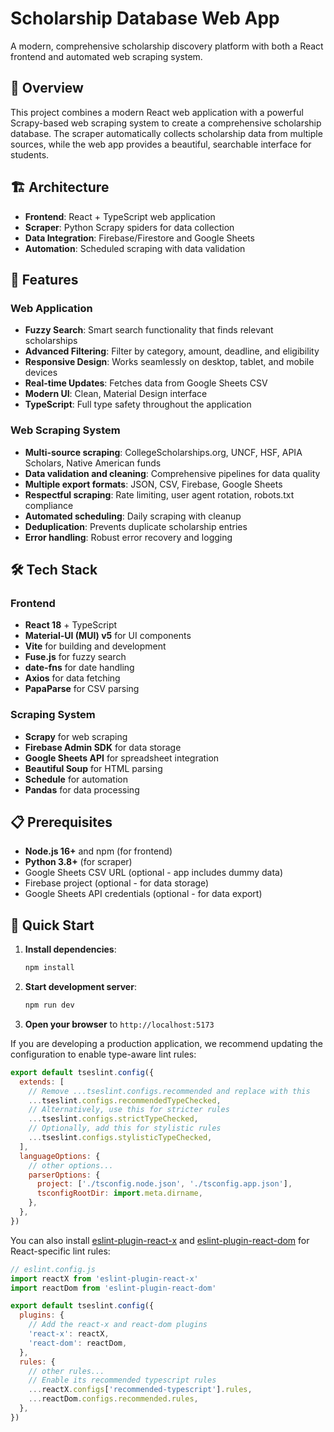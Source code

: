 # Scholarship Database Web App

A modern, comprehensive scholarship discovery platform with both a React frontend and automated web scraping system.

## 🎯 Overview

This project combines a modern React web application with a powerful Scrapy-based web scraping system to create a comprehensive scholarship database. The scraper automatically collects scholarship data from multiple sources, while the web app provides a beautiful, searchable interface for students.

## 🏗️ Architecture

- **Frontend**: React + TypeScript web application
- **Scraper**: Python Scrapy spiders for data collection
- **Data Integration**: Firebase/Firestore and Google Sheets
- **Automation**: Scheduled scraping with data validation

## 🚀 Features

### Web Application
- **Fuzzy Search**: Smart search functionality that finds relevant scholarships
- **Advanced Filtering**: Filter by category, amount, deadline, and eligibility
- **Responsive Design**: Works seamlessly on desktop, tablet, and mobile devices
- **Real-time Updates**: Fetches data from Google Sheets CSV
- **Modern UI**: Clean, Material Design interface
- **TypeScript**: Full type safety throughout the application

### Web Scraping System
- **Multi-source scraping**: CollegeScholarships.org, UNCF, HSF, APIA Scholars, Native American funds
- **Data validation and cleaning**: Comprehensive pipelines for data quality
- **Multiple export formats**: JSON, CSV, Firebase, Google Sheets
- **Respectful scraping**: Rate limiting, user agent rotation, robots.txt compliance
- **Automated scheduling**: Daily scraping with cleanup
- **Deduplication**: Prevents duplicate scholarship entries
- **Error handling**: Robust error recovery and logging

## 🛠️ Tech Stack

### Frontend
- **React 18** + TypeScript
- **Material-UI (MUI) v5** for UI components
- **Vite** for building and development
- **Fuse.js** for fuzzy search
- **date-fns** for date handling
- **Axios** for data fetching
- **PapaParse** for CSV parsing

### Scraping System
- **Scrapy** for web scraping
- **Firebase Admin SDK** for data storage
- **Google Sheets API** for spreadsheet integration
- **Beautiful Soup** for HTML parsing
- **Schedule** for automation
- **Pandas** for data processing

## 📋 Prerequisites

- **Node.js 16+** and npm (for frontend)
- **Python 3.8+** (for scraper)
- Google Sheets CSV URL (optional - app includes dummy data)
- Firebase project (optional - for data storage)
- Google Sheets API credentials (optional - for data export)

## 🚀 Quick Start

1. **Install dependencies**:
   ```bash
   npm install
   ```

2. **Start development server**:
   ```bash
   npm run dev
   ```

3. **Open your browser** to `http://localhost:5173`

If you are developing a production application, we recommend updating the configuration to enable type-aware lint rules:

```js
export default tseslint.config({
  extends: [
    // Remove ...tseslint.configs.recommended and replace with this
    ...tseslint.configs.recommendedTypeChecked,
    // Alternatively, use this for stricter rules
    ...tseslint.configs.strictTypeChecked,
    // Optionally, add this for stylistic rules
    ...tseslint.configs.stylisticTypeChecked,
  ],
  languageOptions: {
    // other options...
    parserOptions: {
      project: ['./tsconfig.node.json', './tsconfig.app.json'],
      tsconfigRootDir: import.meta.dirname,
    },
  },
})
```

You can also install [eslint-plugin-react-x](https://github.com/Rel1cx/eslint-react/tree/main/packages/plugins/eslint-plugin-react-x) and [eslint-plugin-react-dom](https://github.com/Rel1cx/eslint-react/tree/main/packages/plugins/eslint-plugin-react-dom) for React-specific lint rules:

```js
// eslint.config.js
import reactX from 'eslint-plugin-react-x'
import reactDom from 'eslint-plugin-react-dom'

export default tseslint.config({
  plugins: {
    // Add the react-x and react-dom plugins
    'react-x': reactX,
    'react-dom': reactDom,
  },
  rules: {
    // other rules...
    // Enable its recommended typescript rules
    ...reactX.configs['recommended-typescript'].rules,
    ...reactDom.configs.recommended.rules,
  },
})
```
